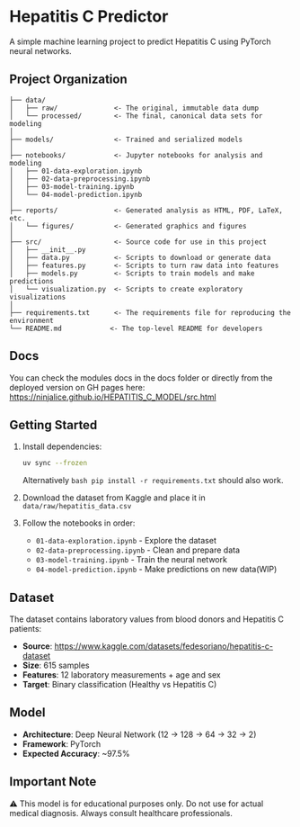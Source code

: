 # Hepatitis C Predictor

A simple machine learning project to predict Hepatitis C using PyTorch neural networks.

## Project Organization

    ├── data/
    │   ├── raw/              <- The original, immutable data dump
    │   └── processed/        <- The final, canonical data sets for modeling
    │
    ├── models/               <- Trained and serialized models
    │
    ├── notebooks/            <- Jupyter notebooks for analysis and modeling
    │   ├── 01-data-exploration.ipynb
    │   ├── 02-data-preprocessing.ipynb
    │   ├── 03-model-training.ipynb
    │   └── 04-model-prediction.ipynb
    │
    ├── reports/              <- Generated analysis as HTML, PDF, LaTeX, etc.
    │   └── figures/          <- Generated graphics and figures
    │
    ├── src/                  <- Source code for use in this project
    │   ├── __init__.py
    │   ├── data.py           <- Scripts to download or generate data
    │   ├── features.py       <- Scripts to turn raw data into features
    │   ├── models.py         <- Scripts to train models and make predictions
    │   └── visualization.py  <- Scripts to create exploratory visualizations
    │
    ├── requirements.txt      <- The requirements file for reproducing the environment
    └── README.md            <- The top-level README for developers


## Docs

You can check the modules docs in the docs folder or directly from the deployed version on GH pages here: https://ninjalice.github.io/HEPATITIS_C_MODEL/src.html

## Getting Started

1. Install dependencies:

   ```bash
   uv sync --frozen
   ```
   Alternatively ```bash pip install -r requirements.txt``` should also work.

2. Download the dataset from Kaggle and place it in `data/raw/hepatitis_data.csv`

3. Follow the notebooks in order:
   - `01-data-exploration.ipynb` - Explore the dataset
   - `02-data-preprocessing.ipynb` - Clean and prepare data
   - `03-model-training.ipynb` - Train the neural network
   - `04-model-prediction.ipynb` - Make predictions on new data(WIP)

## Dataset

The dataset contains laboratory values from blood donors and Hepatitis C patients:

- **Source**: https://www.kaggle.com/datasets/fedesoriano/hepatitis-c-dataset
- **Size**: 615 samples
- **Features**: 12 laboratory measurements + age and sex
- **Target**: Binary classification (Healthy vs Hepatitis C)

## Model

- **Architecture**: Deep Neural Network (12 → 128 → 64 → 32 → 2)
- **Framework**: PyTorch
- **Expected Accuracy**: ~97.5%

## Important Note

⚠️ This model is for educational purposes only. Do not use for actual medical diagnosis. Always consult healthcare professionals.
